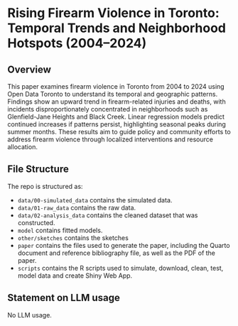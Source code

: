 # Rising Firearm Violence in Toronto: Temporal Trends and Neighborhood Hotspots (2004–2024)

## Overview

This paper examines firearm violence in Toronto from 2004 to 2024 using Open Data Toronto to understand its temporal and geographic patterns. Findings show an upward trend in firearm-related injuries and deaths, with incidents disproportionately concentrated in neighborhoods such as Glenfield-Jane Heights and Black Creek. Linear regression models predict continued increases if patterns persist, highlighting seasonal peaks during summer months. These results aim to guide policy and community efforts to address firearm violence through localized interventions and resource allocation.

## File Structure

The repo is structured as:

-   `data/00-simulated_data` contains the simulated data.
-   `data/01-raw_data` contains the raw data.
-   `data/02-analysis_data` contains the cleaned dataset that was constructed.
-   `model` contains fitted models.
-   `other/sketches` contains the sketches
-   `paper` contains the files used to generate the paper, including the Quarto document and reference bibliography file, as well as the PDF of the paper.
-   `scripts` contains the R scripts used to simulate, download, clean, test, model data and create Shiny Web App.

## Statement on LLM usage

No LLM usage.
